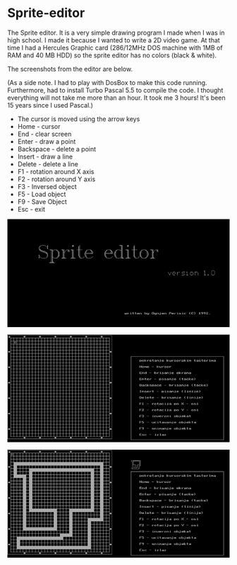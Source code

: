 # Sprite-editor
The Sprite editor. It is a very simple drawing program I made when I was in high school. I made it because I wanted to write a 2D video game. At that time I had a Hercules Graphic card (286/12MHz DOS machine with 1MB of RAM and 40 MB HDD) so the sprite editor has no colors (black & white).

The screenshots from the editor are below.

(As a side note. I had to play with DosBox to make this code running. Furthermore, had to install Turbo Pascal 5.5 to compile the code. I thought everything will not take me more than an hour. It took me 3 hours! It's been 15 years since I used Pascal.)

- The cursor is moved using the arrow keys
- Home - cursor
- End - clear screen
- Enter - draw a point
- Backspace - delete a point
- Insert - draw a line
- Delete - delete a line
- F1 - rotation around X axis
- F2 - rotation around Y axis
- F3 - Inversed object
- F5 - Load object
- F9 - Save Object
- Esc - exit



![Alt text](https://github.com/ognjenperisic/Sprite-editor/blob/screenshots/editor_003.png?raw=true "Starting screen")

![Alt text](https://github.com/ognjenperisic/Sprite-editor/blob/screenshots/editor_000.png?raw=true "Main screen")

![Alt text](https://github.com/ognjenperisic/Sprite-editor/blob/screenshots/editor_001.png?raw=true "Main screen")

